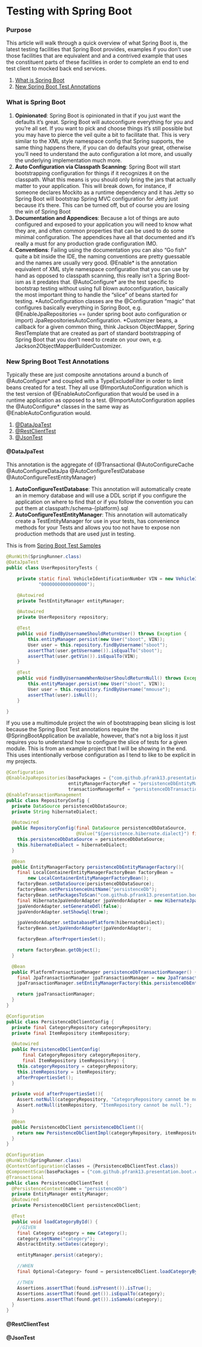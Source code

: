 # Testing with Spring Boot

### Purpose
This article will walk through a quick overview of what Spring Boot is, the latest testing facilities that Spring Boot provides, examples if you don't use those facilities that are equivalent and  and a contrived example that uses the constituent parts of these facilities in order to complete an end to end test client to mocked back end services.

1. [What is Spring Boot](#what-is-spring-boot)
2. [New Spring Boot Test Annotations](#new-spring-boot-test-annotations)

### What is Spring Boot
1. **Opinionated**: Spring Boot is opinionated in that if you just want the defaults it’s great. Spring Boot will autoconfigure everything for you and you’re all set. If you want to pick and choose things it’s still possible but you may have to pierce the veil quite a bit to facilitate that. This is very similar to the XML style namespace config that Spring supports, the same thing happens there, if you can do defaults your great, otherwise you’ll need to understand the auto configuration a lot more, and usually the underlying implementation much more.
2. **Auto Configuration via Classpath Scanning**: Spring Boot will start bootstrapping configuration for things if it recognizes it on the classpath. What this means is you should only bring the jars that actually matter to your application. This will break down, for instance, if someone declares Mockito as a runtime dependency and it has Jetty so Spring Boot will bootstrap Spring MVC configuration for Jetty just because it’s there. This can be turned off, but of course you are losing the win of Spring Boot
3. **Documentation and Appendices**: Because a lot of things are auto configured and exposed to your application you will need to know what they are, and often common properties that can be used to do some minimal configuration.  The appendices have all that documented and it’s really a must for any production grade configuration IMO.
4. **Conventions**: Failing using the documentation you can also “Go fish” quite a bit inside the IDE, the naming conventions are pretty guessable and the names are usually very good.  @Enable* is the annotation equivalent of XML style namespace configuration that you can use by hand as opposed to classpath scanning, this really isn’t a Spring Boot-ism as it predates that.  @AutoConfigure* are the test specific to bootstrap testing without using full blown autoconfiguration, basically the most important thing to handle the “slice” of beans started for testing.  *AutoConfiguration classes are the @Configuration “magic” that configures basically everything in Spring Boot, e.g. @EnableJpaRepositories == (under spring boot auto configuration or import) JpaRepositoriesAutoConfiguration.  *Customizer beans, a callback for a given common thing, think Jackson ObjectMapper, Spring RestTemplate that are created as part of standard bootstrapping of Spring Boot that you don’t need to create on your own, e.g. Jackson2ObjectMapperBuilderCustomizer.

### New Spring Boot Test Annotations
Typically these are just composite annotations around a bunch of @AutoConfigure* and coupled with a TypeExcludeFilter in order to limit beans created for a test.  They all use @ImportAutoConfiguration which is the test version of @EnableAutoConfiguration that would be used in a runtime application as opposed to a test.   @ImportAutoConfiguration applies the @AutoConfigure* classes in the same way as @EnableAutoConfiguration would.

1. [@DataJpaTest](#datajpatest)
2. [@RestClientTest](#restclienttest)
3. [@JsonTest](#jsontest)

#### @DataJpaTest
This annotation is the aggregate of {@Transactional @AutoConfigureCache @AutoConfigureDataJpa @AutoConfigureTestDatabase @AutoConfigureTestEntityManager}

1. **AutoConfigureTestDatabase**: This annotation will automatically create an in memory database and will use a DDL script if you configure the application on where to find that or if you follow the convention you can put them at classpath:/schema-{platform}.sql
2. **AutoConfigureTestEntityManager**: This annotation will automatically create a TestEntityManager for use in your tests, has convenience methods for your Tests and allows you too not have to expose non production methods that are used just in testing.

This is from [Spring Boot Test Samples](https://github.com/spring-projects/spring-boot/blob/master/spring-boot-samples/spring-boot-sample-test/src/test/java/sample/test/domain/UserRepositoryTests.java)

```java
@RunWith(SpringRunner.class)
@DataJpaTest
public class UserRepositoryTests {

	private static final VehicleIdentificationNumber VIN = new VehicleIdentificationNumber(
			"00000000000000000");

	@Autowired
	private TestEntityManager entityManager;

	@Autowired
	private UserRepository repository;

	@Test
	public void findByUsernameShouldReturnUser() throws Exception {
		this.entityManager.persist(new User("sboot", VIN));
		User user = this.repository.findByUsername("sboot");
		assertThat(user.getUsername()).isEqualTo("sboot");
		assertThat(user.getVin()).isEqualTo(VIN);
	}

	@Test
	public void findByUsernameWhenNoUserShouldReturnNull() throws Exception {
		this.entityManager.persist(new User("sboot", VIN));
		User user = this.repository.findByUsername("mmouse");
		assertThat(user).isNull();
	}

}
```

If you use a multimodule project the win of bootstrapping bean slicing is lost because the Spring Boot Test annotations require the @SpringBootApplication be available, however, that's not a big loss it just requires you to understand how to configure the slice of tests for a given module.  This is from an example project that I will be showing in the end.  This uses intentionally verbose configuration as I tend to like to be explicit in my projects.

```java
@Configuration
@EnableJpaRepositories(basePackages = {"com.github.pfrank13.presentation.boot.repository"},
                       entityManagerFactoryRef = "persistenceDbEntityManagerFactory",
                       transactionManagerRef = "persistenceDbTransactionManager")
@EnableTransactionManagement
public class RepositoryConfig {
  private DataSource persistenceDbDataSource;
  private String hibernateDialect;

  @Autowired
  public RepositoryConfig(final DataSource persistenceDbDataSource,
                          @Value("${persistence.hibernate.dialect}") final String hibernateDialect){
    this.persistenceDbDataSource = persistenceDbDataSource;
    this.hibernateDialect = hibernateDialect;
  }

  @Bean
  public EntityManagerFactory persistenceDbEntityManagerFactory(){
    final LocalContainerEntityManagerFactoryBean factoryBean =
        new LocalContainerEntityManagerFactoryBean();
    factoryBean.setDataSource(persistenceDbDataSource);
    factoryBean.setPersistenceUnitName("persistenceDb");
    factoryBean.setPackagesToScan("com.github.pfrank13.presentation.boot.model");
    final HibernateJpaVendorAdapter jpaVendorAdapter = new HibernateJpaVendorAdapter();
    jpaVendorAdapter.setGenerateDdl(false);
    jpaVendorAdapter.setShowSql(true);

    jpaVendorAdapter.setDatabasePlatform(hibernateDialect);
    factoryBean.setJpaVendorAdapter(jpaVendorAdapter);

    factoryBean.afterPropertiesSet();

    return factoryBean.getObject();
  }

  @Bean
  public PlatformTransactionManager persistenceDbTransactionManager() {
    final JpaTransactionManager jpaTransactionManager = new JpaTransactionManager();
    jpaTransactionManager.setEntityManagerFactory(this.persistenceDbEntityManagerFactory());

    return jpaTransactionManager;
  }
}

@Configuration
public class PersistenceDbClientConfig {
  private final CategoryRepository categoryRepository;
  private final ItemRepository itemRepository;

  @Autowired
  public PersistenceDbClientConfig(
      final CategoryRepository categoryRepository,
      final ItemRepository itemRepository) {
    this.categoryRepository = categoryRepository;
    this.itemRepository = itemRepository;
    afterPropertiesSet();
  }

  private void afterPropertiesSet(){
    Assert.notNull(categoryRepository, "CategoryRepository cannot be null.");
    Assert.notNull(itemRepository, "ItemRepository cannot be null.");
  }

  @Bean
  public PersistenceDbClient persistenceDbClient(){
    return new PersistenceDbClientImpl(categoryRepository, itemRepository);
  }
}

@Configuration
@RunWith(SpringRunner.class)
@ContextConfiguration(classes = {PersistenceDbClientTest.class})
@ComponentScan(basePackages = {"com.github.pfrank13.presentation.boot.conf"})
@Transactional
public class PersistenceDbClientTest {
  @PersistenceContext(name = "persistenceDb")
  private EntityManager entityManager;
  @Autowired
  private PersistenceDbClient persistenceDbClient;

  @Test
  public void loadCategoryById() {
    //GIVEN
    final Category category = new Category();
    category.setName("category");
    AbstractEntity.setDates(category);

    entityManager.persist(category);

    //WHEN
    final Optional<Category> found = persistenceDbClient.loadCategoryById(category.getId());

    //THEN
    Assertions.assertThat(found.isPresent()).isTrue();
    Assertions.assertThat(found.get()).isEqualTo(category);
    Assertions.assertThat(found.get()).isSameAs(category);
  }
}
```

#### @RestClientTest
#### @JsonTest